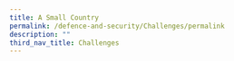 ```yaml
---
title: A Small Country
permalink: /defence-and-security/Challenges/permalink
description: ""
third_nav_title: Challenges
---
```

